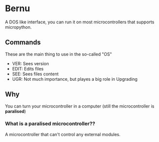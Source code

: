 # Bernu
A DOS like interface, you can run it on most microcontrollers that supports micropython. 

## Commands
These are the main thing to use in the so-called "OS"

- VER: Sees version
- EDIT: Edits files
- SEE: Sees files content
- UGR: Not much importance, but playes a big role in Upgrading

## Why
You can turn your microcontroller in a computer (still the microcontroller is **paralised**)
### What is a paralised microcontroller??
A microcontroller that can't control any external modules.
